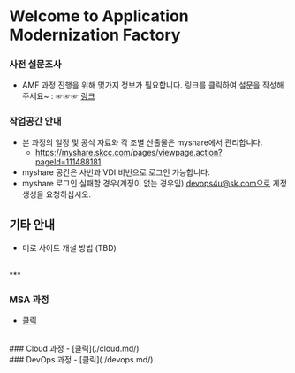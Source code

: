# Welcome to Application Modernization Factory



### 사전 설문조사
- AMF 과정 진행을 위해 몇가지 정보가 필요합니다. 링크를 클릭하여 설문을 작성해 주세요~ : ☞☞☞ [링크](https://url.kr/k7vjf2)

### 작업공간 안내
- 본 과정의 일정 및 공식 자료와 각 조별 산출물은 myshare에서 관리합니다.
  - https://myshare.skcc.com/pages/viewpage.action?pageId=111488181
- myshare 공간은 사번과 VDI 비번으로 로그인 가능합니다.
- myshare 로그인 실패할 경우(계정이 없는 경우임) devops4u@sk.com으로 계정 생성을 요청하십시오.

## 기타 안내
- 미로 사이트 개설 방법 (TBD)

<br>
***

### MSA 과정 
- [클릭](./MSA.md/) 

<br>
### Cloud 과정 
- [클릭](./cloud.md/) 

<br>
### DevOps 과정 
- [클릭](./devops.md/) 
